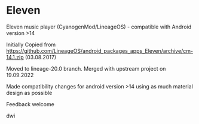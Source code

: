 # Eleven

Eleven music player (CyanogenMod/LineageOS) - compatible with Android version >14

Initially Copied from https://github.com/LineageOS/android_packages_apps_Eleven/archive/cm-14.1.zip (03.08.2017)

Moved to lineage-20.0 branch.
Merged with upstream project on 19.09.2022

Made compatibility changes for android version >14 using as much material design as possible

Feedback welcome

dwi
